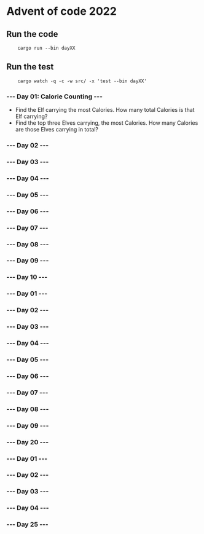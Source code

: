 # Advent of code 2022

## Run the code
```bach
    cargo run --bin dayXX
```

## Run the test
```bach
    cargo watch -q -c -w src/ -x 'test --bin dayXX'
```

### --- Day 01: Calorie Counting ---
* Find the Elf carrying the most Calories. How many total Calories is that Elf carrying?
* Find the top three Elves carrying, the most Calories. How many Calories are those 
  Elves carrying in total?

### --- Day 02 ---

### --- Day 03 ---

### --- Day 04 ---

### --- Day 05 ---

### --- Day 06 ---

### --- Day 07 ---

### --- Day 08 ---

### --- Day 09 ---

### --- Day 10 ---

### --- Day 01 ---

### --- Day 02 ---

### --- Day 03 ---

### --- Day 04 ---

### --- Day 05 ---

### --- Day 06 ---

### --- Day 07 ---

### --- Day 08 ---

### --- Day 09 ---

### --- Day 20 ---

### --- Day 01 ---

### --- Day 02 ---

### --- Day 03 ---

### --- Day 04 ---

### --- Day 25 ---


